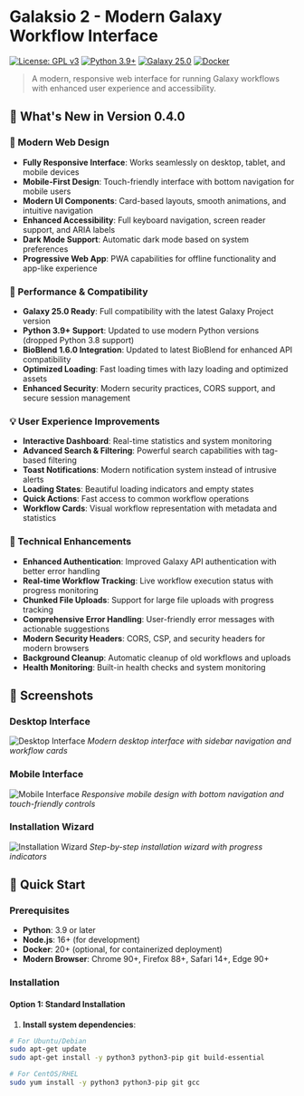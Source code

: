 # Galaksio 2 - Modern Galaxy Workflow Interface

[![License: GPL v3](https://img.shields.io/badge/License-GPLv3-blue.svg)](https://www.gnu.org/licenses/gpl-3.0)
[![Python 3.9+](https://img.shields.io/badge/python-3.9+-blue.svg)](https://www.python.org/downloads/)
[![Galaxy 25.0](https://img.shields.io/badge/Galaxy-25.0-brightgreen.svg)](https://docs.galaxyproject.org/en/latest/)
[![Docker](https://img.shields.io/badge/Docker-ready-blue.svg)](https://hub.docker.com/)

> A modern, responsive web interface for running Galaxy workflows with enhanced user experience and accessibility.

## 🌟 What's New in Version 0.4.0

### 🎨 Modern Web Design
- **Fully Responsive Interface**: Works seamlessly on desktop, tablet, and mobile devices
- **Mobile-First Design**: Touch-friendly interface with bottom navigation for mobile users
- **Modern UI Components**: Card-based layouts, smooth animations, and intuitive navigation
- **Enhanced Accessibility**: Full keyboard navigation, screen reader support, and ARIA labels
- **Dark Mode Support**: Automatic dark mode based on system preferences
- **Progressive Web App**: PWA capabilities for offline functionality and app-like experience

### 🚀 Performance & Compatibility
- **Galaxy 25.0 Ready**: Full compatibility with the latest Galaxy Project version
- **Python 3.9+ Support**: Updated to use modern Python versions (dropped Python 3.8 support)
- **BioBlend 1.6.0 Integration**: Updated to latest BioBlend for enhanced API compatibility
- **Optimized Loading**: Fast loading times with lazy loading and optimized assets
- **Enhanced Security**: Modern security practices, CORS support, and secure session management

### 💡 User Experience Improvements
- **Interactive Dashboard**: Real-time statistics and system monitoring
- **Advanced Search & Filtering**: Powerful search capabilities with tag-based filtering
- **Toast Notifications**: Modern notification system instead of intrusive alerts
- **Loading States**: Beautiful loading indicators and empty states
- **Quick Actions**: Fast access to common workflow operations
- **Workflow Cards**: Visual workflow representation with metadata and statistics

### 🔧 Technical Enhancements
- **Enhanced Authentication**: Improved Galaxy API authentication with better error handling
- **Real-time Workflow Tracking**: Live workflow execution status with progress monitoring
- **Chunked File Uploads**: Support for large file uploads with progress tracking
- **Comprehensive Error Handling**: User-friendly error messages with actionable suggestions
- **Modern Security Headers**: CORS, CSP, and security headers for modern browsers
- **Background Cleanup**: Automatic cleanup of old workflows and uploads
- **Health Monitoring**: Built-in health checks and system monitoring

## 📸 Screenshots

### Desktop Interface
![Desktop Interface](https://raw.githubusercontent.com/cmehdi213/galaksio/master/docs/screenshots/desktop.png)
*Modern desktop interface with sidebar navigation and workflow cards*

### Mobile Interface
![Mobile Interface](https://raw.githubusercontent.com/cmehdi213/galaksio/master/docs/screenshots/mobile.png)
*Responsive mobile design with bottom navigation and touch-friendly controls*

### Installation Wizard
![Installation Wizard](https://raw.githubusercontent.com/cmehdi213/galaksio/master/docs/screenshots/wizard.png)
*Step-by-step installation wizard with progress indicators*

## 🚀 Quick Start

### Prerequisites
- **Python**: 3.9 or later
- **Node.js**: 16+ (for development)
- **Docker**: 20+ (optional, for containerized deployment)
- **Modern Browser**: Chrome 90+, Firefox 88+, Safari 14+, Edge 90+

### Installation

#### Option 1: Standard Installation
1. **Install system dependencies**:
```bash
# For Ubuntu/Debian
sudo apt-get update
sudo apt-get install -y python3 python3-pip git build-essential

# For CentOS/RHEL
sudo yum install -y python3 python3-pip git gcc
